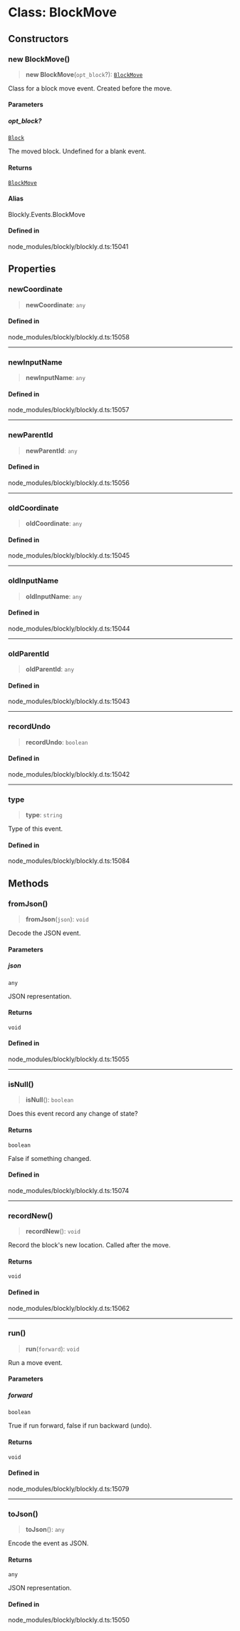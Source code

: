 # Class: BlockMove

## Constructors

### new BlockMove()

> **new BlockMove**(`opt_block`?): [`BlockMove`](BlockMove.md)

Class for a block move event. Created before the move.

#### Parameters

##### opt_block?

[`Block`](../../../classes/Block.md)

The moved block. Undefined for a blank
event.

#### Returns

[`BlockMove`](BlockMove.md)

#### Alias

Blockly.Events.BlockMove

#### Defined in

node_modules/blockly/blockly.d.ts:15041

## Properties

### newCoordinate

> **newCoordinate**: `any`

#### Defined in

node_modules/blockly/blockly.d.ts:15058

---

### newInputName

> **newInputName**: `any`

#### Defined in

node_modules/blockly/blockly.d.ts:15057

---

### newParentId

> **newParentId**: `any`

#### Defined in

node_modules/blockly/blockly.d.ts:15056

---

### oldCoordinate

> **oldCoordinate**: `any`

#### Defined in

node_modules/blockly/blockly.d.ts:15045

---

### oldInputName

> **oldInputName**: `any`

#### Defined in

node_modules/blockly/blockly.d.ts:15044

---

### oldParentId

> **oldParentId**: `any`

#### Defined in

node_modules/blockly/blockly.d.ts:15043

---

### recordUndo

> **recordUndo**: `boolean`

#### Defined in

node_modules/blockly/blockly.d.ts:15042

---

### type

> **type**: `string`

Type of this event.

#### Defined in

node_modules/blockly/blockly.d.ts:15084

## Methods

### fromJson()

> **fromJson**(`json`): `void`

Decode the JSON event.

#### Parameters

##### json

`any`

JSON representation.

#### Returns

`void`

#### Defined in

node_modules/blockly/blockly.d.ts:15055

---

### isNull()

> **isNull**(): `boolean`

Does this event record any change of state?

#### Returns

`boolean`

False if something changed.

#### Defined in

node_modules/blockly/blockly.d.ts:15074

---

### recordNew()

> **recordNew**(): `void`

Record the block's new location. Called after the move.

#### Returns

`void`

#### Defined in

node_modules/blockly/blockly.d.ts:15062

---

### run()

> **run**(`forward`): `void`

Run a move event.

#### Parameters

##### forward

`boolean`

True if run forward, false if run backward (undo).

#### Returns

`void`

#### Defined in

node_modules/blockly/blockly.d.ts:15079

---

### toJson()

> **toJson**(): `any`

Encode the event as JSON.

#### Returns

`any`

JSON representation.

#### Defined in

node_modules/blockly/blockly.d.ts:15050
